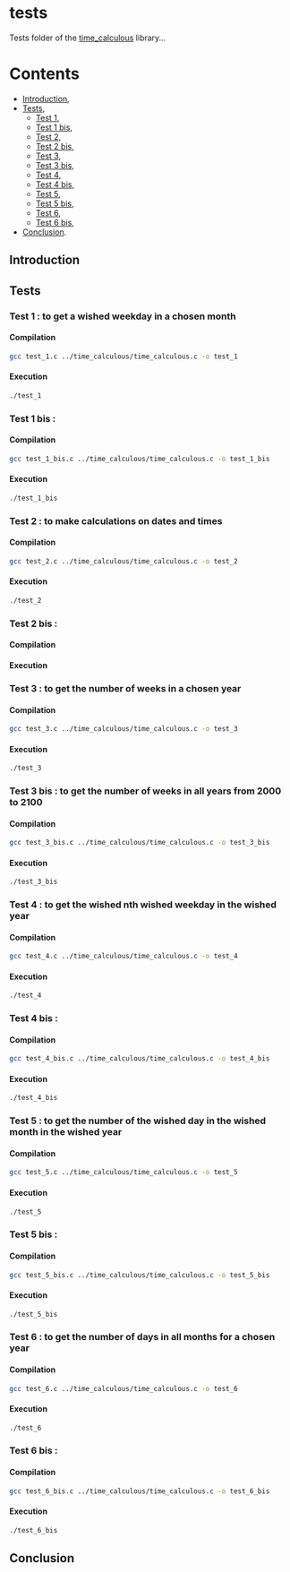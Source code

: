 # tests

Tests folder of the [time_calculous](https://github.com/Vicken-Ghoubiguian/time_calculous) library...

# Contents

* [Introduction](#introduction),
* [Tests](#tests),
    * [Test 1](#test_1),
    * [Test 1 bis](#test_1_bis),
    * [Test 2](#test_2),
    * [Test 2 bis](#test_2_bis),
    * [Test 3](#test_3),
    * [Test 3 bis](#test_3_bis),
    * [Test 4](#test_4),
    * [Test 4 bis](#test_4_bis),
    * [Test 5](#test_5),
    * [Test 5 bis](#test_5_bis),
    * [Test 6](#test_6),
    * [Test 6 bis](#test_6_bis),
* [Conclusion](#conclusion).

<a title='introduction'></a>
## Introduction

<a title='tests'></a>
## Tests

<a title='test_1'></a>
### Test 1 : to get a wished weekday in a chosen month

#### Compilation

```bash
gcc test_1.c ../time_calculous/time_calculous.c -o test_1
```

#### Execution

```bash
./test_1
```
<a title='test_1_bis'></a>
### Test 1 bis :

#### Compilation

```bash
gcc test_1_bis.c ../time_calculous/time_calculous.c -o test_1_bis
```

#### Execution

```bash
./test_1_bis
```

<a title='test_2'></a>
### Test 2 : to make calculations on dates and times

#### Compilation

```bash
gcc test_2.c ../time_calculous/time_calculous.c -o test_2
```

#### Execution

```bash
./test_2
```

<a title='test_2_bis'></a>
### Test 2 bis :

#### Compilation

#### Execution

<a title='test_3'></a>
### Test 3 : to get the number of weeks in a chosen year

#### Compilation

```bash
gcc test_3.c ../time_calculous/time_calculous.c -o test_3
```

#### Execution

```bash
./test_3
```

<a title='test_3_bis'></a>
### Test 3 bis : to get the number of weeks in all years from 2000 to 2100

#### Compilation

```bash
gcc test_3_bis.c ../time_calculous/time_calculous.c -o test_3_bis
```

#### Execution

```bash
./test_3_bis
```

<a title='test_4'></a>
### Test 4 : to get the wished nth wished weekday in the wished year

#### Compilation

```bash
gcc test_4.c ../time_calculous/time_calculous.c -o test_4
```

#### Execution

```bash
./test_4
```

<a title='test_4_bis'></a>
### Test 4 bis :

#### Compilation

```bash
gcc test_4_bis.c ../time_calculous/time_calculous.c -o test_4_bis
```

#### Execution

```bash
./test_4_bis
```

<a title='test_5'></a>
### Test 5 : to get the number of the wished day in the wished month in the wished year

#### Compilation

```bash
gcc test_5.c ../time_calculous/time_calculous.c -o test_5
```

#### Execution

```bash
./test_5
```

<a title='test_5_bis'></a>
### Test 5 bis :

#### Compilation

```bash
gcc test_5_bis.c ../time_calculous/time_calculous.c -o test_5_bis
```

#### Execution

```bash
./test_5_bis
```

<a title='test_6'></a>
### Test 6 : to get the number of days in all months for a chosen year

#### Compilation

```bash
gcc test_6.c ../time_calculous/time_calculous.c -o test_6
```

#### Execution

```bash
./test_6
```

<a title='test_6_bis'></a>
### Test 6 bis :

#### Compilation

```bash
gcc test_6_bis.c ../time_calculous/time_calculous.c -o test_6_bis
```

#### Execution

```bash
./test_6_bis
```

<a title='conclusion'></a>
## Conclusion
